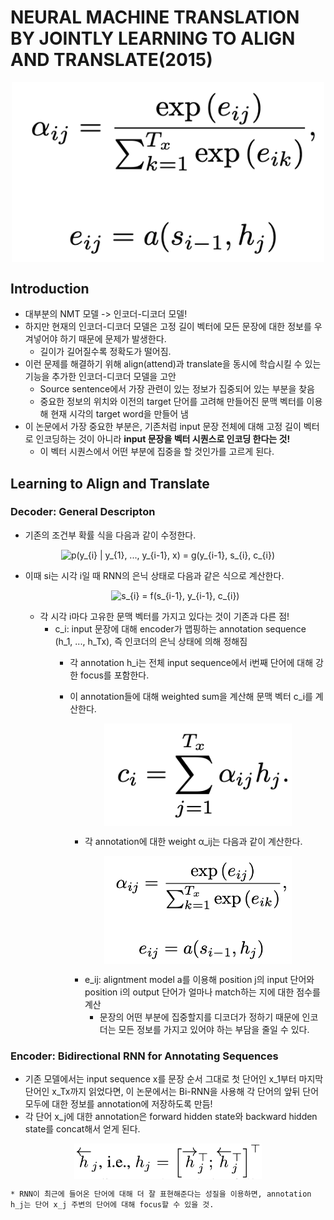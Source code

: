 # NEURAL MACHINE TRANSLATION BY JOINTLY LEARNING TO ALIGN AND TRANSLATE(2015)

<p align="center"><img src = "./img/17.png" width="500px" align="center"></p>

## Introduction
* 대부분의 NMT 모델 -> 인코더-디코더 모델!
* 하지만 현재의 인코더-디코더 모델은 고정 길이 벡터에 모든 문장에 대한 정보를 우겨넣어야 하기 때문에 문제가 발생한다.
    * 길이가 길어질수록 정확도가 떨어짐.
* 이런 문제를 해결하기 위해 align(attend)과 translate을 동시에 학습시킬 수 있는 기능을 추가한 인코더-디코더 모델을 고안
    * Source sentence에서 가장 관련이 있는 정보가 집중되어 있는 부분을 찾음
    * 중요한 정보의 위치와 이전의 target 단어를 고려해 만들어진 문맥 벡터를 이용해 현재 시각의 target word을 만들어 냄
* 이 논문에서 가장 중요한 부분은, 기존처럼 input 문장 전체에 대해 고정 길이 벡터로 인코딩하는 것이 아니라 **input 문장을 벡터 시퀀스로 인코딩 한다는 것!**
    * 이 벡터 시퀀스에서 어떤 부분에 집중을 할 것인가를 고르게 된다.


## Learning to Align and Translate
### Decoder: General Descripton
* 기존의 조건부 확률 식을 다음과 같이 수정한다.

<p align="center"><img src="https://latex.codecogs.com/gif.latex?p(y_{i}&space;|&space;y_{1},&space;...,&space;y_{i-1},&space;x)&space;=&space;g(y_{i-1},&space;s_{i},&space;c_{i})" title="p(y_{i} | y_{1}, ..., y_{i-1}, x) = g(y_{i-1}, s_{i}, c_{i})"/></p>

* 이때 si는 시각 i일 때 RNN의 은닉 상태로 다음과 같은 식으로 계산한다.
    <p align="center"><img src="https://latex.codecogs.com/gif.latex?s_{i}&space;=&space;f(s_{i-1},&space;y_{i-1},&space;c_{i})" title="s_{i} = f(s_{i-1}, y_{i-1}, c_{i})" /></p>
    
    * 각 시각 i마다 고유한 문맥 벡터를 가지고 있다는 것이 기존과 다른 점!
         * c_i: input 문장에 대해 encoder가 맵핑하는 annotation sequence (h_1, ..., h_Tx), 즉 인코더의 은닉 상태에 의해 정해짐
             * 각 annotation h_i는 전체 input sequence에서 i번째 단어에 대해 강한 focus를 포함한다.
             * 이 annotation들에 대해 weighted sum을 계산해 문맥 벡터 c_i를 계산한다.
               <p align="center"><img src = "./img/16.png" width="300px" align="center"></p>
               
               * 각 annotation에 대한 weight α_ij는 다음과 같이 계산한다.
               <p align="center"><img src = "./img/17.png" width="300px" align="center"></p>
               
               * e_ij: aligntment model a를 이용해 position j의 input 단어와 position i의 output 단어가 얼마나 match하는 지에 대한 점수를 계산
                   * 문장의 어떤 부분에 집중할지를 디코더가 정하기 때문에 인코더는 모든 정보를 가지고 있어야 하는 부담을 줄일 수 있다.
### Encoder: Bidirectional RNN for Annotating Sequences
* 기존 모델에서는 input sequence x를 문장 순서 그대로 첫 단어인 x_1부터 마지막 단어인 x_Tx까지 읽었다면, 이 논문에서는 Bi-RNN을 사용해 각 단어의 앞뒤 단어 모두에 대한 정보를 annotation에 저장하도록 만듬!
* 각 단어 x_j에 대한 annotation은 forward hidden state와 backward hidden state를 concat해서 얻게 된다.
<p align="center"><img src = "./img/19.png" width="300px" align="center"></p>

    * RNN이 최근에 들어온 단어에 대해 더 잘 표현해준다는 성질을 이용하면, annotation h_j는 단어 x_j 주변의 단어에 대해 focus할 수 있을 것.
